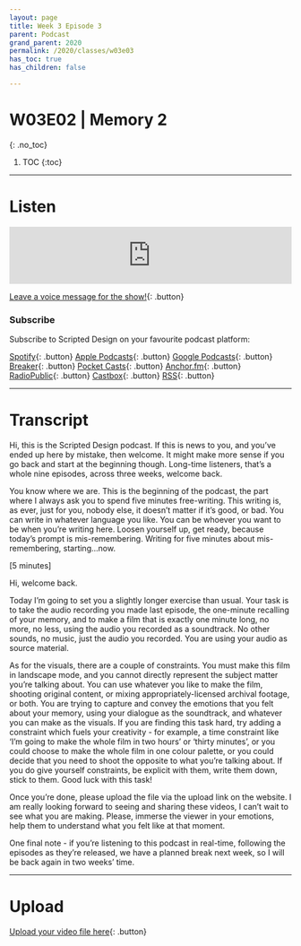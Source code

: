 ```yaml
---
layout: page
title: Week 3 Episode 3
parent: Podcast
grand_parent: 2020
permalink: /2020/classes/w03e03
has_toc: true
has_children: false

---
```


# W03E02 | Memory 2
{: .no_toc}

1. TOC
{:toc}


---

# Listen

<iframe src="https://anchor.fm/scripteddesign/embed/episodes/S01-W03-E03-Scripted-Design--Week-3-Episode-3-ekuali" height="102px" width="100%" frameborder="0" scrolling="no"></iframe>

<br>

[Leave a voice message for the show!](https://anchor.fm/scripteddesign/message){: .button}

### Subscribe

Subscribe to Scripted Design on your favourite podcast platform:

[Spotify](https://open.spotify.com/show/3sYD3KyPJXnIHUY2m2uFcy){: .button} [Apple Podcasts](https://podcasts.apple.com/nl/podcast/scripted-design/id1533696064?l=en){: .button} [Google Podcasts](https://www.google.com/podcasts?feed=aHR0cHM6Ly9hbmNob3IuZm0vcy8zN2QzMjZjNC9wb2RjYXN0L3Jzcw==){: .button} [Breaker](https://breaker.audio/scripted-design){: .button} [Pocket Casts](https://pca.st/h40ivs5f){: .button} [Anchor.fm](https://anchor.fm/scripteddesign){: .button} [RadioPublic](https://radiopublic.com/scripted-design-WaxpdP){: .button} [Castbox](https://castbox.fm/channel/Scripted-Design-id3371338){: .button} [RSS](https://anchor.fm/s/37d326c4/podcast/rss){: .button}

---

# Transcript

Hi, this is the Scripted Design podcast. If this is news to you, and you’ve ended up here by mistake, then welcome. It might make more sense if you go back and start at the beginning though. Long-time listeners, that’s a whole nine episodes, across three weeks, welcome back.

You know where we are. This is the beginning of the podcast, the part where I always ask you to spend five minutes free-writing. This writing is, as ever, just for you, nobody else, it doesn’t matter if it’s good, or bad. You can write in whatever language you like. You can be whoever you want to be when you’re writing here. Loosen yourself up, get ready, because today’s prompt is mis-remembering. Writing for five minutes about mis-remembering, starting...now.

[5 minutes]

Hi, welcome back.

Today I’m going to set you a slightly longer exercise than usual. Your task is to take the audio recording you made last episode, the one-minute recalling of your memory, and to make a film that is exactly one minute long, no more, no less, using the audio you recorded as a soundtrack. No other sounds, no music, just the audio you recorded. You are using your audio as source material.

As for the visuals, there are a couple of constraints. You must make this film in landscape mode, and you cannot directly represent the subject matter you’re talking about. You can use whatever you like to make the film, shooting original content, or mixing appropriately-licensed archival footage, or both. You are trying to capture and convey the emotions that you felt about your memory, using your dialogue as the soundtrack, and whatever you can make as the visuals. If you are finding this task hard, try adding a constraint which fuels your creativity - for example, a time constraint like ‘I’m going to make the whole film in two hours’ or ‘thirty minutes’, or you could choose to make the whole film in one colour palette, or you could decide that you need to shoot the opposite to what you’re talking about. If you do give yourself constraints, be explicit with them, write them down, stick to them. Good luck with this task!

Once you’re done, please upload the file via the upload link on the website. I am really looking forward to seeing and sharing these videos, I can’t wait to see what you are making. Please, immerse the viewer in your emotions, help them to understand what you felt like at that moment.

One final note - if you’re listening to this podcast in real-time, following the episodes as they’re released, we have a planned break next week, so I will be back again in two weeks’ time.

---

# Upload

[Upload your video file here](https://forms.gle/dR23FNbftoE5X4aw5){: .button}

